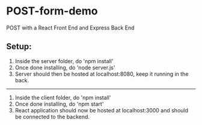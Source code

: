 # POST-form-demo
POST with a React Front End and Express Back End

Setup:
------
1. Inside the server folder, do 'npm install'
2. Once done installing, do 'node server.js'
3. Server should then be hosted at localhost:8080, keep it running in the back.
------
1. Inside the client folder, do 'npm install'
2. Once done installing, do 'npm start'
3. React application should now be hosted at localhost:3000 and should be connected to the backend.
